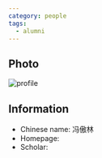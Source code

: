 ```yaml
---
category: people
tags:
  - alumni
---
```


## Photo

![profile](https://gitee.com/myslq/ivc_pic/raw/master/pic/fengaolin.jpg)

## Information

- Chinese name: 冯傲林
- Homepage:
- Scholar:
